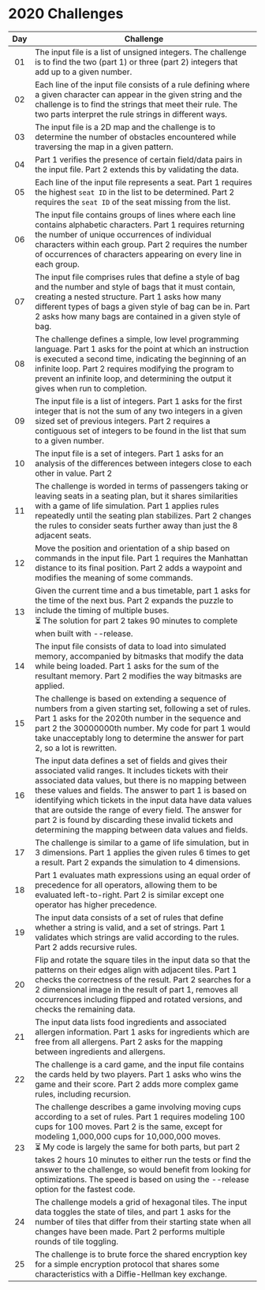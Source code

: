 # 2020 Challenges

Day | Challenge
:---:|---
01 | The input file is a list of unsigned integers. The challenge is to find the two (part 1) or three (part 2) integers that add up to a given number.
02 | Each line of the input file consists of a rule defining where a given character can appear in the given string and the challenge is to find the strings that meet their rule. The two parts interpret the rule strings in different ways.
03 | The input file is a 2D map and the challenge is to determine the number of obstacles encountered while traversing the map in a given pattern.
04 | Part 1 verifies the presence of certain field/data pairs in the input file. Part 2 extends this by validating the data.
05 | Each line of the input file represents a seat. Part 1 requires the highest `seat ID` in the list to be determined. Part 2 requires the `seat ID` of the seat missing from the list.
06 | The input file contains groups of lines where each line contains alphabetic characters. Part 1 requires returning the number of unique occurrences of individual characters within each group. Part 2 requires the number of occurrences of characters appearing on every line in each group.
07 | The input file comprises rules that define a style of bag and the number and style of bags that it must contain, creating a nested structure. Part 1 asks how many different types of bags a given style of bag can be in. Part 2 asks how many bags are contained in a given style of bag.
08 | The challenge defines a simple, low level programming language. Part 1 asks for the point at which an instruction is executed a second time, indicating the beginning of an infinite loop. Part 2 requires modifying the program to prevent an infinite loop, and determining the output it gives when run to completion.
09 | The input file is a list of integers. Part 1 asks for the first integer that is not the sum of any two integers in a given sized set of previous integers. Part 2 requires a contiguous set of integers to be found in the list that sum to a given number.
10 | The input file is a set of integers. Part 1 asks for an analysis of the differences between integers close to each other in value. Part 2 
11 | The challenge is worded in terms of passengers taking or leaving seats in a seating plan, but it shares similarities with a game of life simulation. Part 1 applies rules repeatedly until the seating plan stabilizes. Part 2 changes the rules to consider seats further away than just the 8 adjacent seats.
12 | Move the position and orientation of a ship based on commands in the input file. Part 1 requires the Manhattan distance to its final position. Part 2 adds a waypoint and modifies the meaning of some commands.
13 | Given the current time and a bus timetable, part 1 asks  for the time of the next bus. Part 2 expands the puzzle to include the timing of multiple buses.  <br />⏳ The solution for part 2 takes 90 minutes to complete when built with --release.
14 | The input file consists of data to load into simulated memory, accompanied by bitmasks that modify the data while being loaded. Part 1 asks for the sum of the resultant memory. Part 2 modifies the way bitmasks are applied.
15 | The challenge is based on extending a sequence of numbers from a given starting set, following a set of rules. Part 1 asks for the 2020th number in the sequence and part 2 the 30000000th number. My code for part 1 would take unacceptably long to determine the answer for part 2, so a lot is rewritten.
16 | The input data defines a set of fields and gives their associated valid ranges. It includes tickets with their associated data values, but there is no mapping between these values and fields. The answer to part 1 is based on identifying which tickets in the input data have data values that are outside the range of every field. The answer for part 2 is found by discarding these invalid tickets and determining the mapping between data values and fields.
17 | The challenge is similar to a game of life simulation, but in 3 dimensions. Part 1 applies the given rules 6 times to get a result. Part 2 expands the simulation to 4 dimensions.
18 | Part 1 evaluates math expressions using an equal order of precedence for all operators, allowing them to be evaluated left-to-right. Part 2 is similar except one operator has higher precedence.
19 | The input data consists of a set of rules that define whether a string is valid, and a set of strings. Part 1 validates which strings are valid according to the rules. Part 2 adds recursive rules.
20 | Flip and rotate the square tiles in the input data so that the patterns on their edges align with adjacent tiles. Part 1 checks the correctness of the result. Part 2 searches for a 2 dimensional image in the result of part 1, removes all occurrences including flipped and rotated versions, and checks the remaining data.
21 | The input data lists food ingredients and associated allergen information. Part 1 asks for ingredients which are free from all allergens. Part 2 asks for the mapping between ingredients and allergens.
22 | The challenge is a card game, and the input file contains the cards held by two players. Part 1 asks who wins the game and their score. Part 2 adds more complex game rules, including recursion.
23 | The challenge describes a game involving moving cups according to a set of rules. Part 1 requires modeling 100 cups for 100 moves. Part 2 is the same, except for modeling 1,000,000 cups for 10,000,000 moves.<br />⏳ My code is largely the same for both parts, but part 2 takes 2 hours 10 minutes to either run the tests or find the answer to the challenge, so would benefit  from looking for optimizations. The speed is based on using the --release option for the fastest code.
24 | The challenge models a grid of hexagonal tiles. The input data toggles the state of tiles, and part 1 asks for the number of tiles that differ from their starting state when all changes have been made. Part 2 performs multiple rounds of tile toggling.
25 | The challenge is to brute force the shared encryption key for a simple encryption protocol that shares some characteristics with a Diffie-Hellman key exchange.

